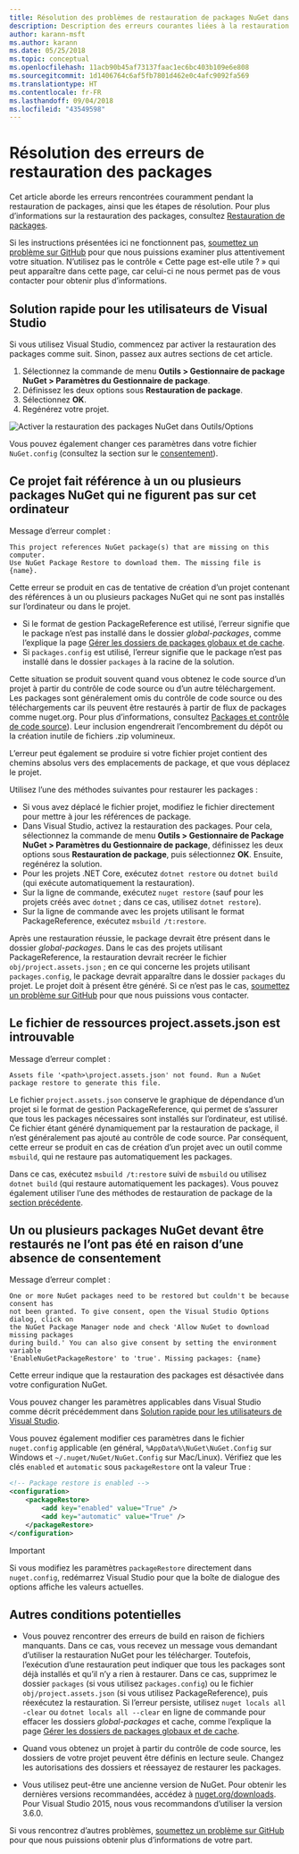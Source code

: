 ```yaml
---
title: Résolution des problèmes de restauration de packages NuGet dans Visual Studio
description: Description des erreurs courantes liées à la restauration des packages NuGet dans Visual Studio et résolution de ces erreurs.
author: karann-msft
ms.author: karann
ms.date: 05/25/2018
ms.topic: conceptual
ms.openlocfilehash: 11acb90b45af73137faac1ec6bc403b109e6e808
ms.sourcegitcommit: 1d1406764c6af5fb7801d462e0c4afc9092fa569
ms.translationtype: HT
ms.contentlocale: fr-FR
ms.lasthandoff: 09/04/2018
ms.locfileid: "43549598"
---
```

# <a name="troubleshooting-package-restore-errors"></a>Résolution des erreurs de restauration des packages

Cet article aborde les erreurs rencontrées couramment pendant la restauration de packages, ainsi que les étapes de résolution. Pour plus d’informations sur la restauration des packages, consultez [Restauration de packages](../consume-packages/package-restore.md#enabling-and-disabling-package-restore).

Si les instructions présentées ici ne fonctionnent pas, [soumettez un problème sur GitHub](https://github.com/NuGet/docs.microsoft.com-nuget/issues) pour que nous puissions examiner plus attentivement votre situation. N’utilisez pas le contrôle « Cette page est-elle utile ? » qui peut apparaître dans cette page, car celui-ci ne nous permet pas de vous contacter pour obtenir plus d’informations.

## <a name="quick-solution-for-visual-studio-users"></a>Solution rapide pour les utilisateurs de Visual Studio

Si vous utilisez Visual Studio, commencez par activer la restauration des packages comme suit. Sinon, passez aux autres sections de cet article.

1. Sélectionnez la commande de menu **Outils > Gestionnaire de package NuGet > Paramètres du Gestionnaire de package**.
1. Définissez les deux options sous **Restauration de package**.
1. Sélectionnez **OK**.
1. Regénérez votre projet.

![Activer la restauration des packages NuGet dans Outils/Options](../consume-packages/media/restore-01-autorestoreoptions.png)

Vous pouvez également changer ces paramètres dans votre fichier `NuGet.config` (consultez la section sur le [consentement](#consent)).

<a name="missing"></a>

## <a name="this-project-references-nuget-packages-that-are-missing-on-this-computer"></a>Ce projet fait référence à un ou plusieurs packages NuGet qui ne figurent pas sur cet ordinateur

Message d’erreur complet :

```output
This project references NuGet package(s) that are missing on this computer.
Use NuGet Package Restore to download them. The missing file is {name}.
```

Cette erreur se produit en cas de tentative de création d’un projet contenant des références à un ou plusieurs packages NuGet qui ne sont pas installés sur l’ordinateur ou dans le projet.

- Si le format de gestion PackageReference est utilisé, l’erreur signifie que le package n’est pas installé dans le dossier *global-packages*, comme l’explique la page [Gérer les dossiers de packages globaux et de cache](managing-the-global-packages-and-cache-folders.md).
- Si `packages.config` est utilisé, l’erreur signifie que le package n’est pas installé dans le dossier `packages` à la racine de la solution.

Cette situation se produit souvent quand vous obtenez le code source d’un projet à partir du contrôle de code source ou d’un autre téléchargement. Les packages sont généralement omis du contrôle de code source ou des téléchargements car ils peuvent être restaurés à partir de flux de packages comme nuget.org. Pour plus d’informations, consultez [Packages et contrôle de code source](Packages-and-Source-Control.md)). Leur inclusion engendrerait l’encombrement du dépôt ou la création inutile de fichiers .zip volumineux.

L’erreur peut également se produire si votre fichier projet contient des chemins absolus vers des emplacements de package, et que vous déplacez le projet.

Utilisez l’une des méthodes suivantes pour restaurer les packages :

- Si vous avez déplacé le fichier projet, modifiez le fichier directement pour mettre à jour les références de package.
- Dans Visual Studio, activez la restauration des packages. Pour cela, sélectionnez la commande de menu **Outils > Gestionnaire de Package NuGet > Paramètres du Gestionnaire de package**, définissez les deux options sous **Restauration de package**, puis sélectionnez **OK**. Ensuite, regénérez la solution.
- Pour les projets .NET Core, exécutez `dotnet restore` ou `dotnet build` (qui exécute automatiquement la restauration).
- Sur la ligne de commande, exécutez `nuget restore` (sauf pour les projets créés avec `dotnet` ; dans ce cas, utilisez `dotnet restore`).
- Sur la ligne de commande avec les projets utilisant le format PackageReference, exécutez `msbuild /t:restore`.

Après une restauration réussie, le package devrait être présent dans le dossier *global-packages*. Dans le cas des projets utilisant PackageReference, la restauration devrait recréer le fichier `obj/project.assets.json` ; en ce qui concerne les projets utilisant `packages.config`, le package devrait apparaître dans le dossier `packages` du projet. Le projet doit à présent être généré. Si ce n’est pas le cas, [soumettez un problème sur GitHub](https://github.com/NuGet/docs.microsoft.com-nuget/issues) pour que nous puissions vous contacter.

<a name="assets"></a>

## <a name="assets-file-projectassetsjson-not-found"></a>Le fichier de ressources project.assets.json est introuvable

Message d’erreur complet :

```output
Assets file '<path>\project.assets.json' not found. Run a NuGet package restore to generate this file.
```

Le fichier `project.assets.json` conserve le graphique de dépendance d’un projet si le format de gestion PackageReference, qui permet de s’assurer que tous les packages nécessaires sont installés sur l’ordinateur, est utilisé. Ce fichier étant généré dynamiquement par la restauration de package, il n’est généralement pas ajouté au contrôle de code source. Par conséquent, cette erreur se produit en cas de création d’un projet avec un outil comme `msbuild`, qui ne restaure pas automatiquement les packages.

Dans ce cas, exécutez `msbuild /t:restore` suivi de `msbuild` ou utilisez `dotnet build` (qui restaure automatiquement les packages). Vous pouvez également utiliser l’une des méthodes de restauration de package de la [section précédente](#missing).

<a name="consent"></a>

## <a name="one-or-more-nuget-packages-need-to-be-restored-but-couldnt-be-because-consent-has-not-been-granted"></a>Un ou plusieurs packages NuGet devant être restaurés ne l’ont pas été en raison d’une absence de consentement

Message d’erreur complet :

```output
One or more NuGet packages need to be restored but couldn't be because consent has
not been granted. To give consent, open the Visual Studio Options dialog, click on
the NuGet Package Manager node and check 'Allow NuGet to download missing packages
during build.' You can also give consent by setting the environment variable
'EnableNuGetPackageRestore' to 'true'. Missing packages: {name}
```

Cette erreur indique que la restauration des packages est désactivée dans votre configuration NuGet.

Vous pouvez changer les paramètres applicables dans Visual Studio comme décrit précédemment dans [Solution rapide pour les utilisateurs de Visual Studio](#quick-solution-for-visual-studio-users).

Vous pouvez également modifier ces paramètres dans le fichier `nuget.config` applicable (en général, `%AppData%\NuGet\NuGet.Config` sur Windows et `~/.nuget/NuGet/NuGet.Config` sur Mac/Linux). Vérifiez que les clés `enabled` et `automatic` sous `packageRestore` ont la valeur True :

```xml
<!-- Package restore is enabled -->
<configuration>
    <packageRestore>
        <add key="enabled" value="True" />
        <add key="automatic" value="True" />
    </packageRestore>
</configuration>
```

> [!Important]
> Si vous modifiez les paramètres `packageRestore` directement dans `nuget.config`, redémarrez Visual Studio pour que la boîte de dialogue des options affiche les valeurs actuelles.

## <a name="other-potential-conditions"></a>Autres conditions potentielles

- Vous pouvez rencontrer des erreurs de build en raison de fichiers manquants. Dans ce cas, vous recevez un message vous demandant d’utiliser la restauration NuGet pour les télécharger. Toutefois, l’exécution d’une restauration peut indiquer que tous les packages sont déjà installés et qu’il n’y a rien à restaurer. Dans ce cas, supprimez le dossier `packages` (si vous utilisez `packages.config`) ou le fichier `obj/project.assets.json` (si vous utilisez PackageReference), puis réexécutez la restauration. Si l’erreur persiste, utilisez `nuget locals all -clear` ou `dotnet locals all --clear` en ligne de commande pour effacer les dossiers *global-packages* et cache, comme l’explique la page [Gérer les dossiers de packages globaux et de cache](managing-the-global-packages-and-cache-folders.md).

- Quand vous obtenez un projet à partir du contrôle de code source, les dossiers de votre projet peuvent être définis en lecture seule. Changez les autorisations des dossiers et réessayez de restaurer les packages.

- Vous utilisez peut-être une ancienne version de NuGet. Pour obtenir les dernières versions recommandées, accédez à [nuget.org/downloads](https://www.nuget.org/downloads). Pour Visual Studio 2015, nous vous recommandons d’utiliser la version 3.6.0.

Si vous rencontrez d’autres problèmes, [soumettez un problème sur GitHub](https://github.com/NuGet/docs.microsoft.com-nuget/issues) pour que nous puissions obtenir plus d’informations de votre part.
